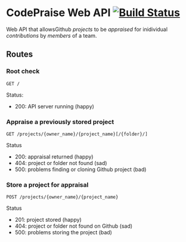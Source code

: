# CodePraise Web API [![Build Status](https://travis-ci.org/ISS-SOA/codepraise-api.svg?branch=master)](https://travis-ci.org/ISS-SOA/codepraise-api)

Web API that allowsGithub *projects* to be *appraised* for inidividual *contributions* by *members* of a team.

## Routes

### Root check

`GET /`

Status:

- 200: API server running (happy)

### Appraise a previously stored project

`GET /projects/{owner_name}/{project_name}[/{folder}/]`

Status

- 200: appraisal returned (happy)
- 404: project or folder not found (sad)
- 500: problems finding or cloning Github project (bad)

### Store a project for appraisal

`POST /projects/{owner_name}/{project_name}`

Status

- 201: project stored (happy)
- 404: project or folder not found on Github (sad)
- 500: problems storing the project (bad)